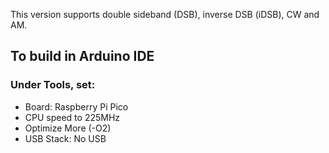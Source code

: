 This version supports double sideband (DSB), inverse DSB (iDSB), CW and AM.

## To build in Arduino IDE

### Under Tools, set:
* Board: Raspberry Pi Pico
* CPU speed to 225MHz
* Optimize More (-O2)
* USB Stack: No USB
